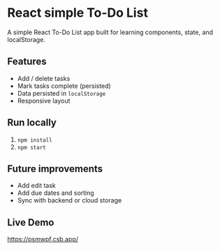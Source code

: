 # React simple To-Do List

A simple React To-Do List app built for learning components, state, and localStorage.

## Features
- Add / delete tasks
- Mark tasks complete (persisted)
- Data persisted in `localStorage`
- Responsive layout

## Run locally
1. `npm install`
2. `npm start`

## Future improvements
- Add edit task
- Add due dates and sorting
- Sync with backend or cloud storage

## Live Demo
https://psmwpf.csb.app/






















